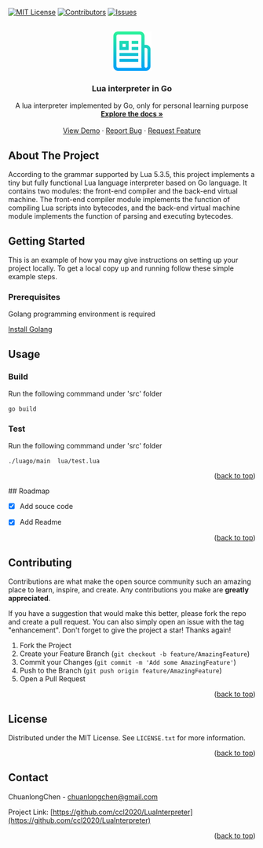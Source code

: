 <!-- Improved compatibility of back to top link: See: https://github.com/othneildrew/Best-README-Template/pull/73 -->
<a name="readme-top"></a>
<!--
*** Thanks for checking out the Best-README-Template. If you have a suggestion
*** that would make this better, please fork the repo and create a pull request
*** or simply open an issue with the tag "enhancement".
*** Don't forget to give the project a star!
*** Thanks again! Now go create something AMAZING! :D
-->



<!-- PROJECT SHIELDS -->
<!--
*** I'm using markdown "reference style" links for readability.
*** Reference links are enclosed in brackets [ ] instead of parentheses ( ).
*** See the bottom of this document for the declaration of the reference variables
*** for contributors-url, forks-url, etc. This is an optional, concise syntax you may use.
*** https://www.markdownguide.org/basic-syntax/#reference-style-links
-->
[![MIT License][license-shield]][license-url]
[![Contributors][contributors-shield]][contributors-url]
[![Issues][issues-shield]][issues-url]

<!-- PROJECT LOGO -->
<br />
<div align="center">
  <a href="https://github.com/ccl2020/LuaInterpreter">
    <img src="images/logo.png" alt="Logo" width="80" height="80">
  </a>

  <h3 align="center">Lua interpreter in Go</h3>

  <p align="center">
    A lua interpreter implemented by Go, only for personal learning purpose
    <br />
    <a href="https://github.com/ccl2020/LuaInterpreter"><strong>Explore the docs »</strong></a>
    <br />
    <br />
    <a href="https://github.com/ccl2020/LuaInterpreter">View Demo</a>
    ·
    <a href="https://github.com/ccl2020/LuaInterpreter/issues">Report Bug</a>
    ·
    <a href="https://github.com/ccl2020/LuaInterpreter/issues">Request Feature</a>
  </p>
</div>


<!-- ABOUT THE PROJECT -->
## About The Project

According to the grammar supported by Lua 5.3.5, this project implements a tiny but fully functional Lua language interpreter based on Go language. It contains two modules: the front-end compiler and the back-end virtual machine. The front-end compiler module implements the function of compiling Lua scripts into bytecodes, and the back-end virtual machine module implements the function of parsing and executing bytecodes.

<!-- GETTING STARTED -->
## Getting Started

This is an example of how you may give instructions on setting up your project locally.
To get a local copy up and running follow these simple example steps.

### Prerequisites

Golang programming environment is required

[Install Golang](https://go.dev/doc/install)

<!-- USAGE EXAMPLES -->
## Usage
### Build
Run the following commmand under 'src' folder
```
go build 
```
### Test
Run the following commmand under 'src' folder
```
./luago/main  lua/test.lua
```
<p align="right">(<a href="#readme-top">back to top</a>)</p>
<!-- ROADMAP -->
## Roadmap

- [x] Add souce code
- [x] Add Readme


<p align="right">(<a href="#readme-top">back to top</a>)</p>


<!-- CONTRIBUTING -->
## Contributing

Contributions are what make the open source community such an amazing place to learn, inspire, and create. Any contributions you make are **greatly appreciated**.

If you have a suggestion that would make this better, please fork the repo and create a pull request. You can also simply open an issue with the tag "enhancement".
Don't forget to give the project a star! Thanks again!

1. Fork the Project
2. Create your Feature Branch (`git checkout -b feature/AmazingFeature`)
3. Commit your Changes (`git commit -m 'Add some AmazingFeature'`)
4. Push to the Branch (`git push origin feature/AmazingFeature`)
5. Open a Pull Request

<p align="right">(<a href="#readme-top">back to top</a>)</p>

<!-- LICENSE -->
## License

Distributed under the MIT License. See `LICENSE.txt` for more information.

<p align="right">(<a href="#readme-top">back to top</a>)</p>


<!-- CONTACT -->
## Contact

ChuanlongChen - chuanlongchen@gmail.com

Project Link: [https://github.com/ccl2020/LuaInterpreter](https://github.com/ccl2020/LuaInterpreter)

<p align="right">(<a href="#readme-top">back to top</a>)</p>



<!-- MARKDOWN LINKS & IMAGES -->
<!-- https://www.markdownguide.org/basic-syntax/#reference-style-links -->
[contributors-shield]: https://img.shields.io/github/contributors/othneildrew/Best-README-Template.svg?style=for-the-badge
[contributors-url]: https://github.com/ccl2020/LuaInterpreter/graphs/contributors
[forks-shield]: https://img.shields.io/github/forks/othneildrew/Best-README-Template.svg?style=for-the-badge
[forks-url]: https://github.com/ccl2020/LuaInterpreter/network/members
[stars-shield]: https://img.shields.io/github/stars/othneildrew/Best-README-Template.svg?style=for-the-badge
[stars-url]: https://github.com/ccl2020/LuaInterpreter/stargazers
[issues-shield]: https://img.shields.io/github/issues/othneildrew/Best-README-Template.svg?style=for-the-badge
[issues-url]: https://github.com/ccl2020/LuaInterpreter/issues
[license-shield]: https://img.shields.io/github/license/othneildrew/Best-README-Template.svg?style=for-the-badge
[license-url]: https://github.com/ccl2020/LuaInterpreter/blob/master/LICENSE.txt
[linkedin-shield]: https://img.shields.io/badge/-LinkedIn-black.svg?style=for-the-badge&logo=linkedin&colorB=555
[linkedin-url]: https://linkedin.com/in/othneildrew
[product-screenshot]: images/screenshot.png
[Next.js]: https://img.shields.io/badge/next.js-000000?style=for-the-badge&logo=nextdotjs&logoColor=white
[Next-url]: https://nextjs.org/
[React.js]: https://img.shields.io/badge/React-20232A?style=for-the-badge&logo=react&logoColor=61DAFB
[React-url]: https://reactjs.org/
[Vue.js]: https://img.shields.io/badge/Vue.js-35495E?style=for-the-badge&logo=vuedotjs&logoColor=4FC08D
[Vue-url]: https://vuejs.org/
[Angular.io]: https://img.shields.io/badge/Angular-DD0031?style=for-the-badge&logo=angular&logoColor=white
[Angular-url]: https://angular.io/
[Svelte.dev]: https://img.shields.io/badge/Svelte-4A4A55?style=for-the-badge&logo=svelte&logoColor=FF3E00
[Svelte-url]: https://svelte.dev/
[Laravel.com]: https://img.shields.io/badge/Laravel-FF2D20?style=for-the-badge&logo=laravel&logoColor=white
[Laravel-url]: https://laravel.com
[Bootstrap.com]: https://img.shields.io/badge/Bootstrap-563D7C?style=for-the-badge&logo=bootstrap&logoColor=white
[Bootstrap-url]: https://getbootstrap.com
[JQuery.com]: https://img.shields.io/badge/jQuery-0769AD?style=for-the-badge&logo=jquery&logoColor=white
[JQuery-url]: https://jquery.com 
